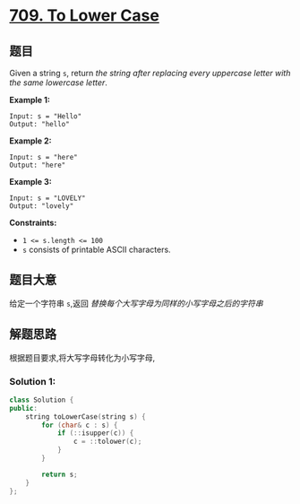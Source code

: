 # [709. To Lower Case](https://leetcode.com/problems/to-lower-case/)

## 题目



Given a string `s`, return *the string after replacing every uppercase letter with the same lowercase letter*.

 

**Example 1:**

```
Input: s = "Hello"
Output: "hello"
```

**Example 2:**

```
Input: s = "here"
Output: "here"
```

**Example 3:**

```
Input: s = "LOVELY"
Output: "lovely"
```

 

**Constraints:**

- `1 <= s.length <= 100`
- `s` consists of printable ASCII characters.

## 题目大意

给定一个字符串 `s`,返回 *替换每个大写字母为同样的小写字母之后的字符串*

## 解题思路

根据题目要求,将大写字母转化为小写字母,

### Solution 1:

````c++
class Solution {
public:
    string toLowerCase(string s) {
        for (char& c : s) {
            if (::isupper(c)) {
                c = ::tolower(c);
            }
        }

        return s;
    }
};
````
